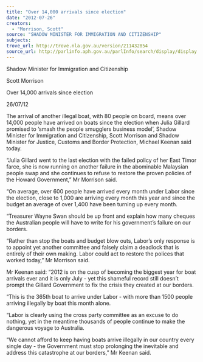 ```yaml
---
title: "Over 14,000 arrivals since election"
date: "2012-07-26"
creators:
  - "Morrison, Scott"
source: "SHADOW MINISTER FOR IMMIGRATION AND CITIZENSHIP"
subjects:
trove_url: http://trove.nla.gov.au/version/211432854
source_url: http://parlinfo.aph.gov.au/parlInfo/search/display/display.w3p;query=Id%3A%22media/pressrel/1806569%22
---
```


 Shadow Minister for Immigration and Citizenship  

 Scott Morrison 

 Over 14,000 arrivals since election 

 26/07/12  

 The arrival of another illegal boat, with 80 people on board, means over 14,000  people have arrived on boats since the election when Julia Gillard promised to  ‘smash the people smugglers business model’, Shadow Minister for Immigration and  Citizenship, Scott Morrison and Shadow Minister for Justice, Customs and Border  Protection, Michael Keenan said today. 

 “Julia Gillard went to the last election with the failed policy of her East Timor farce,  she is now running on another failure in the abominable Malaysian people swap and  she continues to refuse to restore the proven policies of the Howard Government,”  Mr Morrison said. 

 “On average, over 600 people have arrived every month under Labor since the  election, close to 1,000 are arriving every month this year and since the budget an  average of over 1,400 have been turning up every month. 

 “Treasurer Wayne Swan should be up front and explain how many cheques the  Australian people will have to write for his government’s failure on our borders. 

 “Rather than stop the boats and budget blow outs, Labor’s only response is to  appoint yet another committee and falsely claim a deadlock that is entirely of their  own making. Labor could act to restore the polices that worked today,” Mr Morrison  said. 

 Mr Keenan said: “2012 is on the cusp of becoming the biggest year for boat arrivals  ever and it is only July - yet this shameful record still doesn’t prompt the Gillard  Government to fix the crisis they created at our borders. 

 “This is the 365th boat to arrive under Labor - with more than 1500 people arriving  illegally by boat this month alone. 

 “Labor is clearly using the cross party committee as an excuse to do nothing, yet in  the meantime thousands of people continue to make the dangerous voyage to  Australia. 

 “We cannot afford to keep having boats arrive illegally in our country every single  day - the Government must stop prolonging the inevitable and address this  catastrophe at our borders,” Mr Keenan said. 

 

